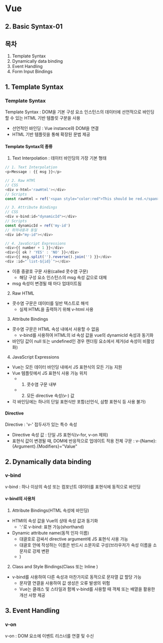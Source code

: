 # Vue
## 2. Basic Syntax-01

## 목차
1. Template Syntax
2. Dynamically data binding
3. Event Handling
4. Form Input Bindings

## 1. Template Syntax
### Template Syntax
Template Syntax : DOM을 기본 구성 요소 인스턴스의 데이터에 선언적으로 바인딩할 수 있는 HTML 기반 템플릿 구분을 사용
- 선언적인 바인딩 : Vue instance와 DOM을 연결
- HTML 기반 템플릿을 통해 확장된 문법 제공
#### Template Syntax의 종류
1. Text Interpolation : 데이터 바인딩의 가장 기본 형태
```js
// 1. Text Interpolation
<p>Message : {{ msg }}</p>

// 2. Raw HTMl
// CSS
<div v-html='rawHtml'></div>
// Scripts
const rawHtml = ref('<span style="color:red">This should be red.</span>')

// 3. Attribute Bindings
// CSS
<div v-bind:id="dynamicId"></div>
// Scripts
const dynamicId = ref('my-id')
// 위의내용과 동일
<div id="my-id"></div>

// 4. JavaScript Expressions
<div>{{ number + 1 }}</div>
<div>{{ ok ? 'YES' : 'NO' }}</div>
<div>{{ msg.split('').reverse().join('') }}</div>
<div :id="`list-${id}`"></div>
```
- 이중 중괄호 구문 사용(called 콧수염 구문)
  - 해당 구성 요소 인스턴스의 msg 속성 값으로 대체
- msg 속성이 변경될 때 마다 업데이트됨
2. Raw HTML
- 콧수염 구문은 데이터를 일반 텍스트로 해석
  - 실제 HTML을 출력하기 위해 v-html 사용
3. Attribute Bindings
- 콧수염 구문은 HTML 속성 내에서 사용할 수 없음
  - v-bind를 사용하여 HTML의 id 속성 값을 vue의 dynamicId 속성과 동기화
- 바인딩 값이 null 또는 undefined인 경우 렌더링 요소에서 제거(id 속성이 비활성화)
4. JavaScript Expressions
- Vue는 모든 데이터 바인딩 내에서 JS 표현식의 모든 기능 지원
- Vue 템플릿에서 JS 표현식 사용 가능 위치
  - 1. 콧수염 구문 내부
  - 2. 모든 directive 속성(v-) 값
- 각 바인딩에는 하나의 단일 표현식만 포함(선언식, 삼항 표현식 등 사용 불가)
#### Directive
Directive : 'v-' 접두사가 있는 특수 속성
- Directive 속성 값 : 단일 JS 표현식(v-for, v-on 제외)
- 표현식 값이 변경될 때, DOM에 반응적으로 업데이트 적용
전체 구문 : v-{Name}:{Argument}.{Modifiers}="Value"

## 2. Dynamically data binding
### v-bind
v-bind : 하나 이상의 속성 또는 컴포넌트 데이터를 표현식에 동적으로 바인딩
#### v-bind의 사용처
1. Attribute Bindings(HTML 속성에 바인딩)
- HTMl의 속성 값을 Vue의 상태 속성 값과 동기화
  - ':'로 v-bind: 표현 가능(shorthand)
- Dynamic attribute name(동적 인자 이름)
  - 대괄호로 감싸서 directive argument에 JS 표현식 사용 가능
  - 대괄호 안에 작성하는 이름은 반드시 소문자로 구성(브라우저가 속성 이름을 소문자로 강제 변환
  - )
2. Class and Style Bindings(Class 또는 Inline )
- v-bind를 사용하여 다른 속성과 마찬가지로 동적으로 문자열 값 할당 가능
  - 문자열 연결을 사용하여 값 생성은 오류 발생의 위험
  - Vue는 클래스 및 스타일과 함께 v-bind를 사용할 때 객체 또는 배열을 활용한 개선 사항 제공


## 3. Event Handling
### v-on
v-on : DOM 요소에 이벤트 리스너를 연결 및 수신